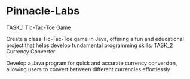 # Pinnacle-Labs
TASK_1
Tic-Tac-Toe Game

Create a class Tic-Tac-Toe game in Java, offering a fun and educational project that helps develop fundamental programming skills.
TASK_2
Currency Converter

Develop a Java program for quick and accurate currency conversion, allowing users to convert between different currencies effortlessly
